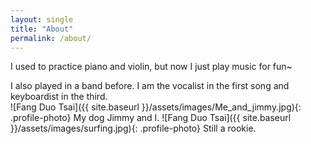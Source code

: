 ```yaml
---
layout: single
title: "About"
permalink: /about/
---
```


I used to practice piano and violin, but now I just play music for fun~

<div class="iframe-container" style="position: relative; width: 50%; max-width: 560px; margin: 0 auto;">
    <iframe src="https://www.youtube.com/embed/Sjv2bAbLLL8" style="position: absolute; top: 0; left: 0; width: 100%; height: 100%;" frameborder="0" allow="accelerometer; autoplay; clipboard-write; encrypted-media; gyroscope; picture-in-picture" allowfullscreen></iframe>
</div>
I also played in a band before. I am the vocalist in the first song and keyboardist in the third.
<div class="iframe-container" style="position: relative; width: 80%; max-width: 560px; margin: 0 auto;">
    <iframe src="https://www.youtube.com/embed/z9Ntn-NwxBo" style="position: absolute; top: 0; left: 0; width: 100%; height: 100%;" frameborder="0" allow="accelerometer; autoplay; clipboard-write; encrypted-media; gyroscope; picture-in-picture" allowfullscreen></iframe>
</div>
![Fang Duo Tsai]({{ site.baseurl }}/assets/images/Me_and_jimmy.jpg){: .profile-photo}
My dog Jimmy and I.
![Fang Duo Tsai]({{ site.baseurl }}/assets/images/surfing.jpg){: .profile-photo}
Still a rookie.